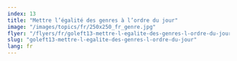 ```yaml
---
index: 13
title: "Mettre l’égalité des genres à l’ordre du jour"
image: "/images/topics/fr/250x250_fr_genre.jpg"
flyer: "/flyers/fr/goleft13-mettre-l-egalite-des-genres-l-ordre-du-jour.pdf"
slug: "goleft13-mettre-l-egalite-des-genres-l-ordre-du-jour"
lang: fr
---
```

